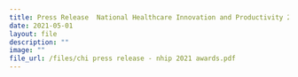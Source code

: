 ```yaml
---
title: Press Release  National Healthcare Innovation and Productivity 2021 Awards
date: 2021-05-01
layout: file
description: ""
image: ""
file_url: /files/chi press release - nhip 2021 awards.pdf
---
```


